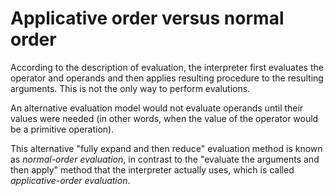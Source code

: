 <h1>Applicative order versus normal order</h1>

According to the description of evaluation, the interpreter first evaluates 
the operator and operands and then applies resulting procedure to the 
resulting arguments. This is not the only way to perform evalutions. 

An alternative evaluation model would not evaluate operands until their 
values were needed (in other words, when the value of the operator would be 
a primitive operation). 

This alternative "fully expand and then reduce" evaluation method is known as 
*normal-order evaluation*, in contrast to the "evaluate the arguments and then
apply" method that the interpreter actually uses, which is called 
*applicative-order evaluation*. 

